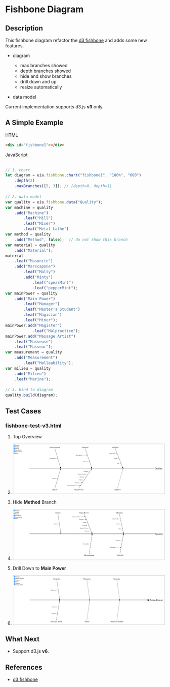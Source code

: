 Fishbone Diagram
===
## Description

This fishbone diagram refactor the [d3 fishbone](http://bl.ocks.org/bollwyvl/9239214) and adds some new features. 

* diagram
  * max branches showed
  * depth branches showed
  * hide and show branches 
  * drill down and up
  * resize automatically

* data model


Current implementation supports d3.js __v3__ only.

## A Simple Example

HTML
```html
<div id="fishbone1"></div>
```

JavaScript
```javascript

// 1. chart
let diagram = uia.fishbone.chart("fishbone1", "100%", "600")
    .depth(2)
    .maxBranches([5, 3]); // [depth=0, depth=1]

// 2. data model
var quality = uia.fishbone.data("Quality");
var machine = quality
    .add("Machine")
        .leaf("Mill")
        .leaf("Mixer")
        .leaf("Metal Lathe")
var method = quality
    .add("Method", false);  // do not show this branch
var material = quality
    .add("Material");
material
    .leaf("Masonite")
    .add("Marscapone")
        .leaf("Malty")
        .add("Minty")
            .leaf("spearMint")
            .leaf("pepperMint");
var mainPower = quality
    .add("Main Power")
        .leaf("Manager")
        .leaf("Master's Student")
        .leaf("Magician")
        .leaf("Miner");
mainPower.add("Magister")
            .leaf("Malpractice");
mainPower.add("Massage Artist")
    .leaf("Masseuse")
    .leaf("Masseur");
var measurement = quality
    .add("Measurement")
        .leaf("Malleability");
var milieu = quality
    .add("Milieu")
    .leaf("Marine");

// 3. bind to diagram
quality.build(diagram);

```

## Test Cases
### fishbone-test-v3.html


1. Top Overview
2. 
    ![Top Level](images/example1.png)

3. Hide __Method__ Branch
4. 
    ![Hide Branch](images/example2.png)

5. Drill Down to __Main Power__
6. 
    ![Main Power Detail](images/example3.png)


## What Next
* Support d3.js __v6__.
 
## References

* [d3 fishbone](http://bl.ocks.org/bollwyvl/9239214)
